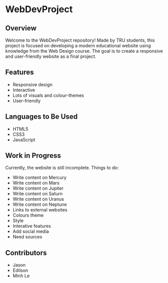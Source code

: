 # WebDevProject

## Overview

Welcome to the WebDevProject repository! Made by TRU students, this project is focused on developing a modern educational website using knowledge from the Web Design course. The goal is to create a responsive and user-friendly website as a final project.

## Features

- Responsive design
- Interactive
- Lots of visuals and colour-themes
- User-friendly

## Languages to Be Used

- HTML5
- CSS3
- JavaScript

## Work in Progress

Currently, the website is still incomplete. Things to do:
- Write content on Mercury
- Write content on Mars
- Write content on Jupiter
- Write content on Saturn
- Write content on Uranus
- Write content on Neptune
- Links to external websites
- Colours theme
- Style
- Interative features
- Add social media
- Need sources

## Contributors

 - Jason
 - Edilson
 - Minh Le
